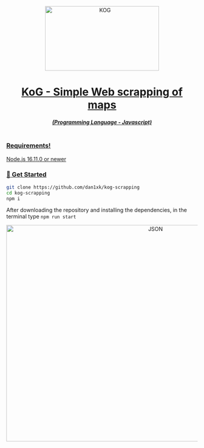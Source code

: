 <p align="center"><a href="https://kog.tw" target="_blank"><img src="https://i.imgur.com/M8wzyb7.png" width="300" height="170" alt="KOG"></p>
<h1 align="center">KoG - Simple Web scrapping of maps</h1>
<em><h5 align="center">(Programming Language - Javascript)</h5></em>

### <br> Requirements!

Node.js 16.11.0 or newer

### 🚀 Get Started

```sh
git clone https://github.com/dan1xk/kog-scrapping
cd kog-scrapping
npm i
```
After downloading the repository and installing the dependencies, in the terminal type `npm run start`
<p align="center"><img src="https://i.imgur.com/GniTIKp.png" width="770" height="570" alt="JSON"></p>


